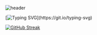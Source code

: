 ![header](https://capsule-render.vercel.app/api?height=250&type=waving&color=gradient&customColorList=0,2,2,5,30&text=Hello,%20ladies%20and%20gentlemen&fontColor=FAFAFA&fontSize=60&descSize=50&fontAlignY=40)

[![Typing SVG](https://readme-typing-svg.demolab.com?font=Fira+Code&pause=1000&width=435&lines=Memory%2C+the+warder+of+the+brain;A+good+memory+doesn't+eqaul+pale+ink.)](https://git.io/typing-svg)

[![GitHub Streak](https://streak-stats.demolab.com?user=ez-neurai&theme=tokyonight-duo)](https://git.io/streak-stats)
